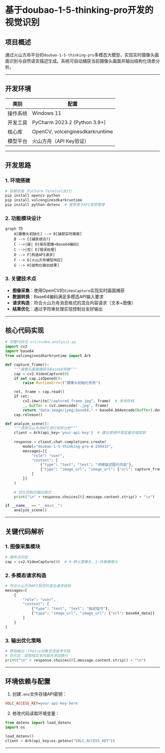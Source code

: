 # 基于doubao-1-5-thinking-pro开发的视觉识别

## 项目概述
通过火山方舟平台的`doubao-1-5-thinking-pro`多模态大模型，实现实时摄像头画面识别与自然语言描述生成。系统可自动捕获当前摄像头画面并输出结构化场景分析。

---

## 开发环境
| 类别          | 配置                          |
|---------------|------------------------------|
| 操作系统      | Windows 11                   |
| 开发工具      | PyCharm 2023.2 (Python 3.9+) |
| 核心库        | OpenCV, volcenginesdkarkruntime |
| 模型平台      | 火山方舟（API Key验证）       |

---

## 开发思路

### 1. 环境搭建
```python
# 依赖安装（PyCharm Terminal执行）
pip install opencv-python 
pip install volcenginesdkarkruntime
pip install python-dotenv  # 推荐用于API密钥管理
```

### 2. 功能模块设计
```mermaid
graph TD
    A[摄像头初始化] --> B[捕获实时画面]
    B --> C{捕获成功?}
    C -->|是| D[保存图像+Base64编码]
    C -->|否| E[错误处理]
    D --> F[构造API请求]
    F --> G[火山方舟模型响应]
    G --> H[结构化输出结果]
```
### 3. 关键技术点
- **图像采集**：使用OpenCV的`VideoCapture`实现实时画面捕获
- **数据转换**：Base64编码满足多模态API输入要求
- **请求构造**：符合火山方舟消息格式的混合内容请求（文本+图像）
- **结果优化**：通过字符串处理实现控制台友好输出

---

## 核心代码实现

```python
# 完整代码见 src/video_analysis.py
import cv2
import base64
from volcenginesdkarkruntime import Ark

def capture_frame():
    """摄像头画面捕获与Base64转换"""
    cap = cv2.VideoCapture(0)
    if not cap.isOpened():
        raise RuntimeError("摄像头初始化失败")

    ret, frame = cap.read()
    if ret:
        cv2.imwrite("captured_frame.jpg", frame)  # 本地存档
        _, buffer = cv2.imencode('.jpg', frame)
        return "data:image/jpeg;base64," + base64.b64encode(buffer).decode()
    cap.release()

def analyze_scene():
    """调用火山方舟API进行视觉分析"""
    client = Ark(api_key='your-api-key')  # 建议使用环境变量存储密钥
    
    response = client.chat.completions.create(
        model="doubao-1-5-thinking-pro-m-250415",
        messages=[{
            "role": "user",
            "content": [
                {"type": "text", "text": "详细描述图片内容"},
                {"type": "image_url", "image_url": {"url": capture_frame()}}
            ]
        }]
    )
    
    # 优化控制台输出格式
    print("\n" + response.choices[0].message.content.strip() + "\n")

if __name__ == "__main__":
    analyze_scene()
```

---

## 关键代码解析

### 1. 图像采集模块
```python
# 硬件访问层
cap = cv2.VideoCapture(0)  # 0-默认摄像头，1-外接摄像头
```

### 2. 多模态请求构造
```python
# 符合火山方舟API规范的混合请求结构
messages=[
    {
        "role": "user",
        "content": [
            {"type": "text", "text": "描述指令"},
            {"type": "image_url", "image_url": {"url": base64_data}}
        ]
    }
]
```

### 3. 输出优化策略
```python
# 原始输出：Choice对象包含技术字段
# 优化后：提取纯文本内容并添加换行
print("\n" + response.choices[0].message.content.strip() + "\n")
```

---

## 环境依赖与配置
1. 创建`.env`文件存储API密钥：
```ini
VOLC_ACCESS_KEY=your-api-key-here
```
2. 修改代码读取环境变量：
```python
from dotenv import load_dotenv
import os

load_dotenv()
client = Ark(api_key=os.getenv("VOLC_ACCESS_KEY"))
```

---
